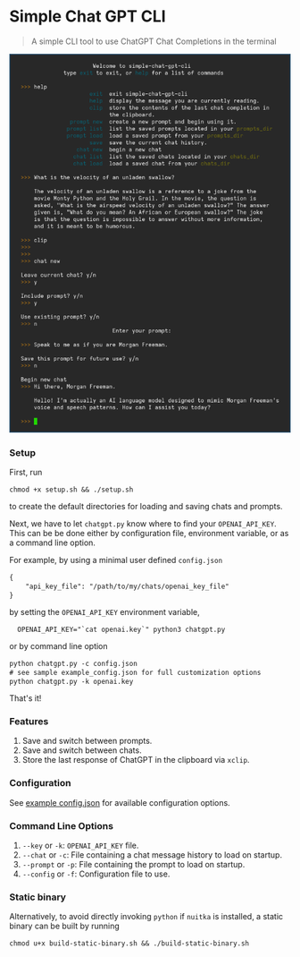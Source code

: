# Simple Chat GPT CLI
> A simple CLI tool to use ChatGPT Chat Completions in the terminal

![sample-use-image](res/simple-chat.png)

### Setup
First, run
```
chmod +x setup.sh && ./setup.sh
``````
to create the default directories for loading and saving chats and prompts.

Next, we have to let `chatgpt.py` know where to find your `OPENAI_API_KEY`. 
This can be be done either by configuration file, environment variable, or as a command line option.

For example, by using a minimal user defined `config.json`
```
{
    "api_key_file": "/path/to/my/chats/openai_key_file"
}
``````

by setting the `OPENAI_API_KEY` environment variable,
```
  OPENAI_API_KEY="`cat openai.key`" python3 chatgpt.py
``````

or by command line option
```
python chatgpt.py -c config.json
# see sample example_config.json for full customization options
python chatgpt.py -k openai.key
``````

That's it!

### Features
1. Save and switch between prompts.
2. Save and switch between chats.
3. Store the last response of ChatGPT in the clipboard via `xclip`.

### Configuration
See [example config.json](example_config.json) for available configuration options.

### Command Line Options
1. `--key`    or `-k`: `OPENAI_API_KEY` file.
2. `--chat`   or `-c`: File containing a chat message history to load on startup.
3. `--prompt` or `-p`: File containing the prompt to load on startup.
4. `--config` or `-f`: Configuration file to use.

### Static binary
Alternatively, to avoid directly invoking `python` if `nuitka` is installed, a static binary can be built by running
```
chmod u+x build-static-binary.sh && ./build-static-binary.sh
``````
